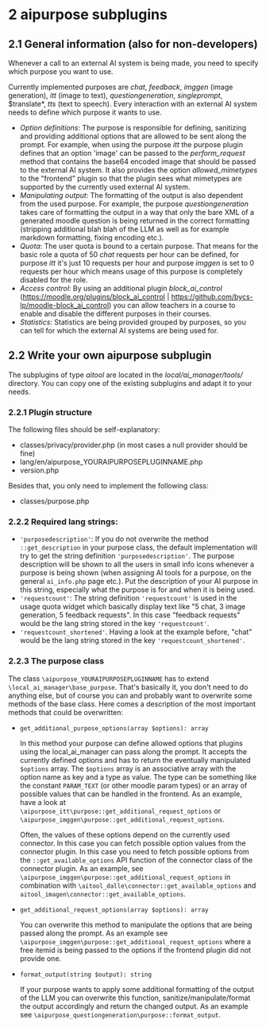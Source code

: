 # 2 aipurpose subplugins

## 2.1 General information (also for non-developers)

Whenever a call to an external AI system is being made, you need to specify which purpose you want to use.

Currently implemented purposes are *chat*, *feedback*, *imggen* (image generation), *itt* (image to text), *questiongeneration*, *singleprompt*, $translate*, *tts* (text to speech). Every interaction with an external AI system needs to define which purpose it wants to use.

- *Option definitions*: The purpose is responsible for defining, sanitizing and providing additional options that are allowed to be sent along the prompt.
  For example, when using the purpose *itt* the purpose plugin defines that an option 'image' can be passed to the *perform_request* method that contains the base64 encoded image that should be passed to the external AI system. It also provides the option *allowed_mimetypes* to the "frontend" plugin so that the plugin sees what mimetypes are supported by the currently used external AI system.
- *Manipulating output*: The formatting of the output is also dependent from the used purpose. For example, the purpose *questiongeneration* takes care of formatting the output in a way that only the bare XML of a generated moodle question is being returned in the correct formatting (stripping additional blah blah of the LLM as well as for example markdown formatting, fixing encoding etc.).
- *Quota*: The user quota is bound to a certain purpose. That means for the basic role a quota of 50 *chat* requests per hour can be defined, for purpose *itt* it's just 10 requests per hour and purpose *imggen* is set to 0 requests per hour which means usage of this purpose is completely disabled for the role.
- *Access control*: By using an additional plugin *block_ai_control* (https://moodle.org/plugins/block_ai_control | https://github.com/bycs-lp/moodle-block_ai_control) you can allow teachers in a course to enable and disable the different purposes in their courses.
- *Statistics*: Statistics are being provided grouped by purposes, so you can tell for which the external AI systems are being used for.

## 2.2 Write your own aipurpose subplugin

The subplugins of type *aitool* are located in the *local/ai_manager/tools/* directory. You can copy one of the existing subplugins and adapt it to your needs.

### 2.2.1 Plugin structure

The following files should be self-explanatory:
- classes/privacy/provider.php (in most cases a null provider should be fine)
- lang/en/aipurpose_YOURAIPURPOSEPLUGINNAME.php
- version.php

Besides that, you only need to implement the following class:
- classes/purpose.php

### 2.2.2 Required lang strings:
- `'purposedescription'`: If you do not overwrite the method `::get_description` in your purpose class, the default implementation will try to get the string definition `'purposedescription'`. The purpose description will be shown to all the users in small info icons whenever a purpose is being shown (when assigning AI tools for a purpose, on the general `ai_info.php` page etc.). Put the description of your AI purpose in this string, especially what the purpose is for and when it is being used.
- `'requestcount'`: The string definition `'requestcount'` is used in the usage quota widget which basically display text like "5 chat, 3 image generation, 5 feedback requests". In this case "feedback requests" would be the lang string stored in the key `'requestcount'`.
- `'requestcount_shortened'`. Having a look at the example before, "chat" would be the lang string stored in the key `'requestcount_shortened'`.

### 2.2.3 The purpose class

The class `\aipurpose_YOURAIPURPOSEPLUGINNAME` has to extend `\local_ai_manager\base_purpose`. That's basically it, you don't need to do anything else, but of course you can and probably want to overwrite some methods of the base class. Here comes a description of the most important methods that could be overwritten:

- `get_additional_purpose_options(array $options): array`

  In this method your purpose can define allowed options that plugins using the local_ai_manager can pass along the prompt. It accepts the currently defined options and has to return the eventually manipulated `$options` array. The `$options` array is an associative array with the option name as key and a type as value. The type can be something like the constant `PARAM_TEXT` (or other moodle param types) or an array of possible values that can be handled in the frontend. As an example, have a look at `\aipurpose_itt\purpose::get_additional_request_options` or `\aipurpose_imggen\purpose::get_additional_request_options`.

  Often, the values of these options depend on the currently used connector. In this case you can fetch possible option values from the connector plugin. In this case you need to fetch possible options from the `::get_available_options` API function of the connector class of the connector plugin. As an example, see `\aipurpose_imggen\purpose::get_additional_request_options` in combination with `\aitool_dalle\connector::get_available_options` and `aitool_imagen\connector::get_available_options`.

- `get_additional_request_options(array $options): array`

  You can overwrite this method to manipulate the options that are being passed along the prompt. As an example see `\aipurpose_imggen\purpose::get_additional_request_options` where a free itemid is being passed to the options if the frontend plugin did not provide one.

- `format_output(string $output): string`

  If your purpose wants to apply some additional formatting of the output of the LLM you can overwrite this function, sanitize/manipulate/format the output accordingly and return the changed output. As an example see `\aipurpose_questiongeneration\purpose::format_output`.
